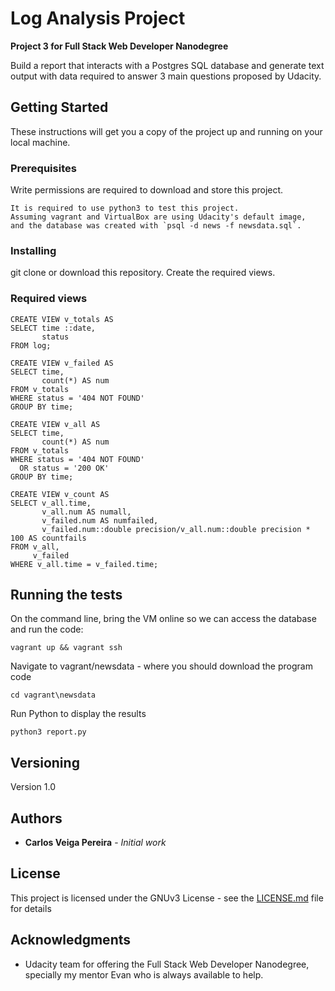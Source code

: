 # Log Analysis Project

**Project 3 for Full Stack Web Developer Nanodegree**

Build a report that interacts with a Postgres SQL database and generate text output with data required to answer 
3 main questions proposed by Udacity.

## Getting Started

These instructions will get you a copy of the project up and running on your local machine.

### Prerequisites

Write permissions are required to download and store this project.

```
It is required to use python3 to test this project. 
Assuming vagrant and VirtualBox are using Udacity's default image,
and the database was created with `psql -d news -f newsdata.sql`.
```

### Installing

git clone or download this repository. Create the required views.

### Required views

````
CREATE VIEW v_totals AS
SELECT time ::date,
       status
FROM log;
````

````
CREATE VIEW v_failed AS
SELECT time,
       count(*) AS num
FROM v_totals
WHERE status = '404 NOT FOUND'
GROUP BY time;
````

````
CREATE VIEW v_all AS
SELECT time,
       count(*) AS num
FROM v_totals
WHERE status = '404 NOT FOUND'
  OR status = '200 OK'
GROUP BY time;
````

````
CREATE VIEW v_count AS
SELECT v_all.time,
       v_all.num AS numall,
       v_failed.num AS numfailed,
       v_failed.num::double precision/v_all.num::double precision * 100 AS countfails
FROM v_all,
     v_failed
WHERE v_all.time = v_failed.time;
````

## Running the tests

On the command line, bring the VM online so we can access the database and run the code:

`vagrant up && vagrant ssh`

Navigate to vagrant/newsdata - where you should download the program code

`cd vagrant\newsdata`

Run Python to display the results

`python3 report.py`

## Versioning

Version 1.0

## Authors

* **Carlos Veiga Pereira** - *Initial work*  

## License

This project is licensed under the GNUv3 License - see the [LICENSE.md](LICENSE.md) file for details

## Acknowledgments

* Udacity team for offering the Full Stack Web Developer Nanodegree, specially my mentor Evan who is always available to help.
